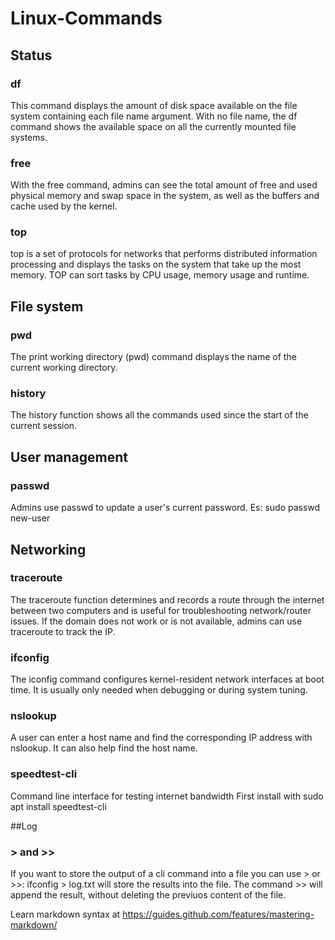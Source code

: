 # Linux-Commands

## Status
### df
This command displays the amount of disk space available on the file system containing each file name argument. With no file name, the df command shows the available space on all the currently mounted file systems.
### free
With the free command, admins can see the total amount of free and used physical memory and swap space in the system, as well as the buffers and cache used by the kernel.
### top
top is a set of protocols for networks that performs distributed information processing and displays the tasks on the system that take up the most memory. TOP can sort tasks by CPU usage, memory usage and runtime.

## File system
### pwd
The print working directory (pwd) command displays the name of the current working directory.
### history
The history function shows all the commands used since the start of the current session.

## User management
### passwd
Admins use passwd to update a user's current password.
Es: sudo passwd new-user

## Networking
### traceroute
The traceroute function determines and records a route through the internet between two computers and is useful for troubleshooting network/router issues. If the domain does not work or is not available, admins can use traceroute to track the IP.
### ifconfig
The iconfig command configures kernel-resident network interfaces at boot time. It is usually only needed when debugging or during system tuning.
### nslookup
A user can enter a host name and find the corresponding IP address with nslookup. It can also help find the host name.
### speedtest-cli
Command line interface for testing internet bandwidth
First install with
sudo apt install speedtest-cli


##Log
### > and >>
If you want to store the output of a cli command into a file you can use > or >>:
ifconfig > log.txt
will store the results into the file.
The command >> will append the result, without deleting the previuos content of the file.



Learn markdown syntax at https://guides.github.com/features/mastering-markdown/
